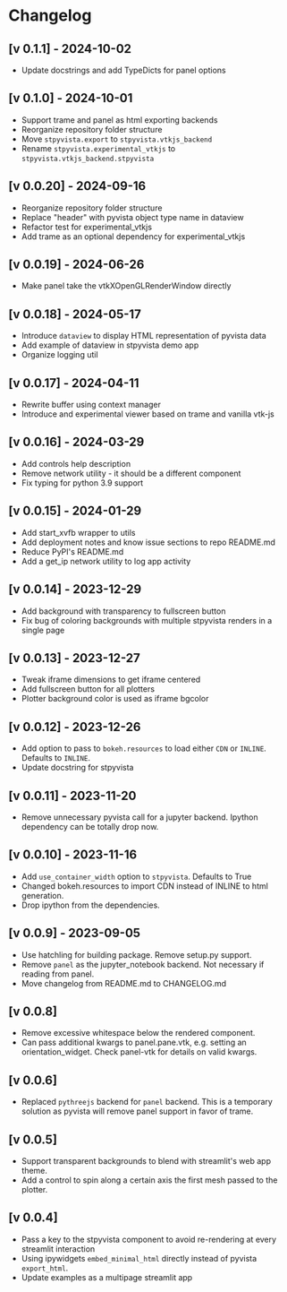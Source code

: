 # Changelog

## [v 0.1.1] - 2024-10-02
- Update docstrings and add TypeDicts for panel options

## [v 0.1.0] - 2024-10-01
- Support trame and panel as html exporting backends
- Reorganize repository folder structure
- Move `stpyvista.export` to `stpyvista.vtkjs_backend`
- Rename `stpyvista.experimental_vtkjs` to `stpyvista.vtkjs_backend.stpyvista`

## [v 0.0.20] - 2024-09-16
- Reorganize repository folder structure
- Replace "header" with pyvista object type name in dataview
- Refactor test for experimental_vtkjs
- Add trame as an optional dependency for experimental_vtkjs

## [v 0.0.19] - 2024-06-26
- Make panel take the vtkXOpenGLRenderWindow directly

## [v 0.0.18] - 2024-05-17
- Introduce `dataview` to display HTML representation of pyvista data
- Add example of dataview in stpyvista demo app
- Organize logging util 

## [v 0.0.17] - 2024-04-11
- Rewrite buffer using context manager 
- Introduce and experimental viewer based on trame and vanilla vtk-js

## [v 0.0.16] - 2024-03-29
- Add controls help description 
- Remove network utility - it should be a different component
- Fix typing for python 3.9 support

## [v 0.0.15] - 2024-01-29
- Add start_xvfb wrapper to utils
- Add deployment notes and know issue sections to repo README.md
- Reduce PyPI's README.md
- Add a get_ip network utility to log app activity

## [v 0.0.14] - 2023-12-29
- Add background with transparency to fullscreen button
- Fix bug of coloring backgrounds with multiple stpyvista renders in a single page

## [v 0.0.13] - 2023-12-27
- Tweak iframe dimensions to get iframe centered
- Add fullscreen button for all plotters
- Plotter background color is used as iframe bgcolor

## [v 0.0.12] - 2023-12-26
- Add option to pass to `bokeh.resources` to load either `CDN` or `INLINE`. Defaults to `INLINE`.
- Update docstring for stpyvista

## [v 0.0.11] - 2023-11-20
- Remove unnecessary pyvista call for a jupyter backend. Ipython dependency can be totally drop now.

## [v 0.0.10] - 2023-11-16
- Add `use_container_width` option to `stpyvista`. Defaults to True 
- Changed bokeh.resources to import CDN instead of INLINE to html generation.
- Drop ipython from the dependencies. 

## [v 0.0.9] - 2023-09-05

- Use hatchling for building package. Remove setup.py support.
- Remove `panel` as the jupyter_notebook backend. Not necessary if reading from panel.
- Move changelog from README.md to CHANGELOG.md 

## [v 0.0.8]

- Remove excessive whitespace below the rendered component.
- Can pass additional kwargs to panel.pane.vtk, e.g. setting an orientation_widget. Check panel-vtk for details on valid kwargs.
    
## [v 0.0.6]

- Replaced `pythreejs` backend for `panel` backend. This is a temporary solution as pyvista will remove panel support in favor of trame.

## [v 0.0.5]

- Support transparent backgrounds to blend with streamlit's web app theme.
- Add a control to spin along a certain axis the first mesh passed to the plotter.

## [v 0.0.4]

- Pass a key to the stpyvista component to avoid re-rendering at every streamlit interaction
- Using ipywidgets `embed_minimal_html` directly instead of pyvista `export_html`. 
- Update examples as a multipage streamlit app
